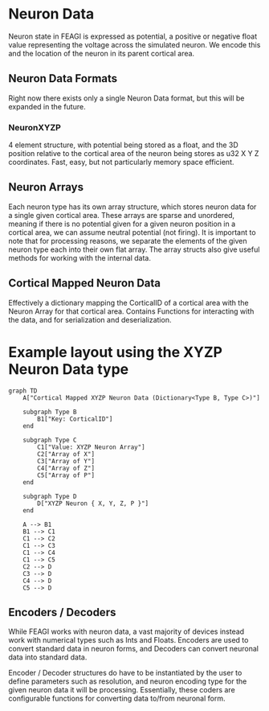 # Neuron Data
Neuron state in FEAGI is expressed as potential, a positive or negative float value representing the voltage across the simulated neuron. We encode this and the location of the neuron in its parent cortical area.

## Neuron Data Formats
Right now there exists only a single Neuron Data format, but this will be expanded in the future.

### NeuronXYZP
4 element structure, with potential being stored as a float, and the 3D position relative to the cortical area of the neuron being stores as u32 X Y Z coordinates. Fast, easy, but not particularly memory space efficient.

## Neuron Arrays

Each neuron type has its own array structure, which stores neuron data for a single given cortical area. These arrays are sparse and unordered, meaning if there is no potential given for a given neuron position in a cortical area, we can assume neutral potential (not firing). It is important to note that for processing reasons, we separate the elements of the given neuron type each into their own flat array. The array structs also give useful methods for working with the internal data.

## Cortical Mapped Neuron Data

Effectively a dictionary mapping the CorticalID of a cortical area with the Neuron Array for that cortical area. Contains Functions for interacting with the data, and for serialization and deserialization.

# Example layout using the XYZP Neuron Data type

```mermaid
graph TD
    A["Cortical Mapped XYZP Neuron Data (Dictionary<Type B, Type C>)"]

    subgraph Type B
        B1["Key: CorticalID"]
    end

    subgraph Type C
        C1["Value: XYZP Neuron Array"]
        C2["Array of X"]
        C3["Array of Y"]
        C4["Array of Z"]
        C5["Array of P"]
    end

    subgraph Type D
        D["XYZP Neuron { X, Y, Z, P }"]
    end

    A --> B1
    B1 --> C1
    C1 --> C2
    C1 --> C3
    C1 --> C4
    C1 --> C5
    C2 --> D
    C3 --> D
    C4 --> D
    C5 --> D
```

## Encoders / Decoders
While FEAGI works with neuron data, a vast majority of devices instead work with numerical types such as Ints and Floats. Encoders are used to convert standard data in neuron forms, and Decoders can convert neuronal data into standard data. 

Encoder / Decoder structures do have to be instantiated by the user to define parameters such as resolution, and neuron encoding type for the given neuron data it will be processing. Essentially, these coders are configurable functions for converting data to/from neuronal form.